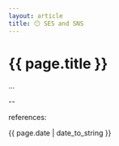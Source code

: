 ```yaml
---
layout: article
title: 😶 SES and SNS
---
```

# {{ page.title }}

...

--

references:

{{ page.date | date_to_string }}
